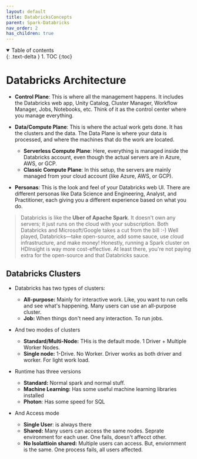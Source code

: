 ```yaml
---
layout: default
title: DatabricksConcepts
parent: Spark-Databricks
nav_order: 2
has_children: true
---
```


<details open markdown="block">
  <summary>
    Table of contents
  </summary>
  {: .text-delta }
1. TOC
{:toc}
</details>


# Databricks Architecture
- **Control Plane**: This is where all the management happens. It includes the Databricks web app, Unity Catalog, Cluster Manager, Workflow Manager, Jobs, Notebooks, etc. Think of it as the control center where you manage everything.

- **Data/Compute Plane**: This is where the actual work gets done. It has the clusters and the data. The Data Plane is where your data is processed, and where the machines that do the work are located.
  - **Serverless Compute Plane**: Here, everything is managed inside the Databricks account, even though the actual servers are in Azure, AWS, or GCP.
  - **Classic Compute Plane**: In this setup, the servers are mainly managed from your cloud account (like Azure, AWS, or GCP).

- **Personas**: This is the look and feel of your Databricks web UI. There are different personas like Data Science and Engineering, Analyst, and Practitioner, each giving you a different experience based on what you do.

> Databricks is like the **Uber of Apache Spark**. It doesn't own any servers; it just runs on the cloud with your subscription. Both Databricks and Microsoft/Google takes a cut from the bill :-) Well played, Databricks—take open-source, add some sauce, use cloud infrastructure, and make money! Honestly, running a Spark cluster on HDInsight is way more cost-effective. At least there, you're not paying extra for the open-source and that Databricks sauce.


## Databricks Clusters

- Databricks has two types of clusters: 
  - **All-purpose:** Mainly for interactive work. Like, you want to run cells and see what's happening. Many users can use an all-purpose cluster.
  - **Job:** When things don't need any interaction. To run jobs.

- And two modes of clusters
  - **Standard/Multi-Node:** THis is the default mode. 1 Driver + Multiple Worker Nodes.
  - **Single node:** 1-Drive. No Worker. Driver works as both driver and worker. For light work load.

- Runtime has three versions
  - **Standard:** Normal spark and normal stuff.
  - **Machine Learning:** Has some useful machine learning libraries installed
  - **Photon**: Has some speed for SQL

- And Access mode
  - **Single User**:  is always there
  - **Shared:** Many users can access the same nodes. Seprate environment for each user. One fails, doesn't affecct other.
  - **No Isolattioin shared:** Multiple users can access. But, enviornment is the same. One process fails, all users affected.